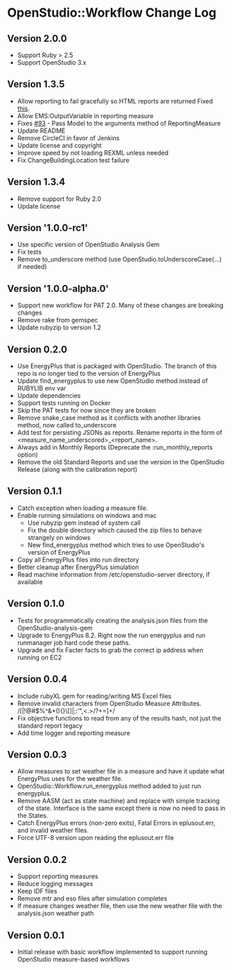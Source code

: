 OpenStudio::Workflow Change Log
==================================

Version 2.0.0
--------------------------

* Support Ruby > 2.5
* Support OpenStudio 3.x

Version 1.3.5
-------------

* Allow reporting to fail gracefully so HTML reports are returned Fixed [this](https://github.com/NREL/OpenStudio/issues/864).
* Allow EMS:OutputVariable in reporting measure
* Fixes [#93](https://github.com/NREL/OpenStudio-workflow-gem/issues/93) - Pass Model to the arguments method of ReportingMeasure
* Update README
* Remove CircleCI in favor of Jenkins
* Update license and copyright
* Improve speed by not loading REXML unless needed
* Fix ChangeBuildingLocation test failure

Version 1.3.4
-------------
* Remove support for Ruby 2.0
* Update license

Version '1.0.0-rc1'
-------------------
* Use specific version of OpenStudio Analysis Gem
* Fix tests
* Remove to_underscore method (use OpenStudio.toUnderscoreCase(...) if needed)

Version '1.0.0-alpha.0'
-----------------------
* Support new workflow for PAT 2.0. Many of these changes are breaking changes
* Remove rake from gemspec
* Update rubyzip to version 1.2

Version 0.2.0
------------------
* Use EnergyPlus that is packaged with OpenStudio. The branch of this repo is no longer tied to the version of EnergyPlus
* Update find_energyplus to use new OpenStudio method instead of RUBYLIB env var
* Update dependencies
* Support tests running on Docker
* Skip the PAT tests for now since they are broken
* Remove snake_case method as it conflicts with another libraries method, now called to_underscore
* Add test for persisting JSONs as reports. Rename reports in the form of <measure_name_underscored>_<report_name>.<ext>
* Always add in Monthly Reports (Deprecate the :run_monthly_reports option)
* Remove the old Standard Reports and use the version in the OpenStudio Release (along with the calibration report)

Version 0.1.1
------------------
* Catch exception when loading a measure file.
* Enable running simulations on windows and mac
  * Use rubyzip gem instead of system call
  * Fix the double directory which caused the zip files to behave strangely on windows
  * New find_energyplus method which tries to use OpenStudio's version of EnergyPlus
* Copy all EnergyPlus files into run directory
* Better cleanup after EnergyPlus simulation
* Read machine information from /etc/openstudio-server directory, if available

Version 0.1.0
-------------
* Tests for programmatically creating the analysis.json files from the OpenStudio-analysis-gem
* Upgrade to EnergyPlus 8.2. Right now the run energyplus and run runmanager job hard code these paths.
* Upgrade and fix Facter facts to grab the correct ip address when running on EC2

Version 0.0.4
-------------
* Include rubyXL gem for reading/writing MS Excel files
* Remove invalid characters from OpenStudio Measure Attributes. /[|!@#\$%^&\*\(\)\{\}\\\[\]|;:'",<.>\/?\+=]+/
* Fix objective functions to read from any of the results hash, not just the standard report legacy
* Add time logger and reporting measure

Version 0.0.3
--------------
* Allow measures to set weather file in a measure and have it update what EnergyPlus uses for the weather file.
* OpenStudio::Workflow.run_energyplus method added to just run energyplus.
* Remove AASM (act as state machine) and replace with simple tracking of the state. Interface is the same except there is now no need to pass in the States.
* Catch EnergyPlus errors (non-zero exits), Fatal Errors in eplusout.err, and invalid weather files.
* Force UTF-8 version upon reading the eplusout.err file

Version 0.0.2
--------------

* Support reporting measures
* Reduce logging messages
* Keep IDF files
* Remove mtr and eso files after simulation completes
* If measure changes weather file, then use the new weather file with the analysis.json weather path

Version 0.0.1
--------------

* Initial release with basic workflow implemented to support running OpenStudio measure-based workflows
